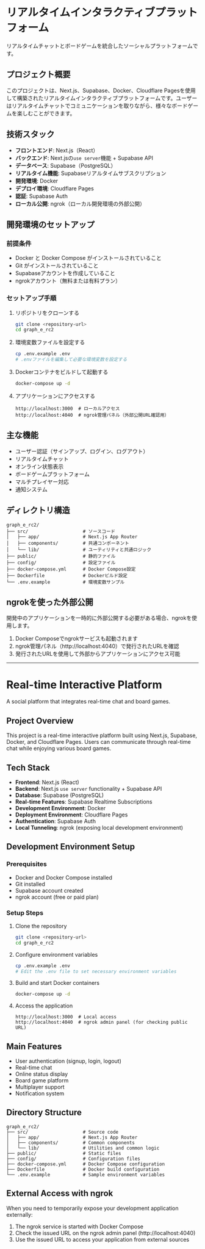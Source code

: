 # リアルタイムインタラクティブプラットフォーム

リアルタイムチャットとボードゲームを統合したソーシャルプラットフォームです。

## プロジェクト概要

このプロジェクトは、Next.js、Supabase、Docker、Cloudflare Pagesを使用して構築されたリアルタイムインタラクティブプラットフォームです。ユーザーはリアルタイムチャットでコミュニケーションを取りながら、様々なボードゲームを楽しむことができます。

## 技術スタック

- **フロントエンド**: Next.js（React）
- **バックエンド**: Next.jsの`use server`機能 + Supabase API
- **データベース**: Supabase（PostgreSQL）
- **リアルタイム機能**: Supabaseリアルタイムサブスクリプション
- **開発環境**: Docker
- **デプロイ環境**: Cloudflare Pages
- **認証**: Supabase Auth
- **ローカル公開**: ngrok（ローカル開発環境の外部公開）

## 開発環境のセットアップ

### 前提条件

- Docker と Docker Compose がインストールされていること
- Git がインストールされていること
- Supabaseアカウントを作成していること
- ngrokアカウント（無料または有料プラン）

### セットアップ手順

1. リポジトリをクローンする
   ```bash
   git clone <repository-url>
   cd graph_e_rc2
   ```

2. 環境変数ファイルを設定する
   ```bash
   cp .env.example .env
   # .envファイルを編集して必要な環境変数を設定する
   ```

3. Dockerコンテナをビルドして起動する
   ```bash
   docker-compose up -d
   ```

4. アプリケーションにアクセスする
   ```
   http://localhost:3000  # ローカルアクセス
   http://localhost:4040  # ngrok管理パネル（外部公開URL確認用）
   ```

## 主な機能

- ユーザー認証（サインアップ、ログイン、ログアウト）
- リアルタイムチャット
- オンライン状態表示
- ボードゲームプラットフォーム
- マルチプレイヤー対応
- 通知システム

## ディレクトリ構造

```
graph_e_rc2/
├── src/                    # ソースコード
│   ├── app/                # Next.js App Router
│   ├── components/         # 共通コンポーネント
│   └── lib/                # ユーティリティと共通ロジック
├── public/                 # 静的ファイル
├── config/                 # 設定ファイル
├── docker-compose.yml      # Docker Compose設定
├── Dockerfile              # Dockerビルド設定
└── .env.example            # 環境変数サンプル
```

## ngrokを使った外部公開

開発中のアプリケーションを一時的に外部公開する必要がある場合、ngrokを使用します。

1. Docker Composeでngrokサービスも起動されます
2. ngrok管理パネル（http://localhost:4040）で発行されたURLを確認
3. 発行されたURLを使用して外部からアプリケーションにアクセス可能

---

# Real-time Interactive Platform

A social platform that integrates real-time chat and board games.

## Project Overview

This project is a real-time interactive platform built using Next.js, Supabase, Docker, and Cloudflare Pages. Users can communicate through real-time chat while enjoying various board games.

## Tech Stack

- **Frontend**: Next.js (React)
- **Backend**: Next.js `use server` functionality + Supabase API
- **Database**: Supabase (PostgreSQL)
- **Real-time Features**: Supabase Realtime Subscriptions
- **Development Environment**: Docker
- **Deployment Environment**: Cloudflare Pages
- **Authentication**: Supabase Auth
- **Local Tunneling**: ngrok (exposing local development environment)

## Development Environment Setup

### Prerequisites

- Docker and Docker Compose installed
- Git installed
- Supabase account created
- ngrok account (free or paid plan)

### Setup Steps

1. Clone the repository
   ```bash
   git clone <repository-url>
   cd graph_e_rc2
   ```

2. Configure environment variables
   ```bash
   cp .env.example .env
   # Edit the .env file to set necessary environment variables
   ```

3. Build and start Docker containers
   ```bash
   docker-compose up -d
   ```

4. Access the application
   ```
   http://localhost:3000  # Local access
   http://localhost:4040  # ngrok admin panel (for checking public URL)
   ```

## Main Features

- User authentication (signup, login, logout)
- Real-time chat
- Online status display
- Board game platform
- Multiplayer support
- Notification system

## Directory Structure

```
graph_e_rc2/
├── src/                    # Source code
│   ├── app/                # Next.js App Router
│   ├── components/         # Common components
│   └── lib/                # Utilities and common logic
├── public/                 # Static files
├── config/                 # Configuration files
├── docker-compose.yml      # Docker Compose configuration
├── Dockerfile              # Docker build configuration
└── .env.example            # Sample environment variables
```

## External Access with ngrok

When you need to temporarily expose your development application externally:

1. The ngrok service is started with Docker Compose
2. Check the issued URL on the ngrok admin panel (http://localhost:4040)
3. Use the issued URL to access your application from external sources
